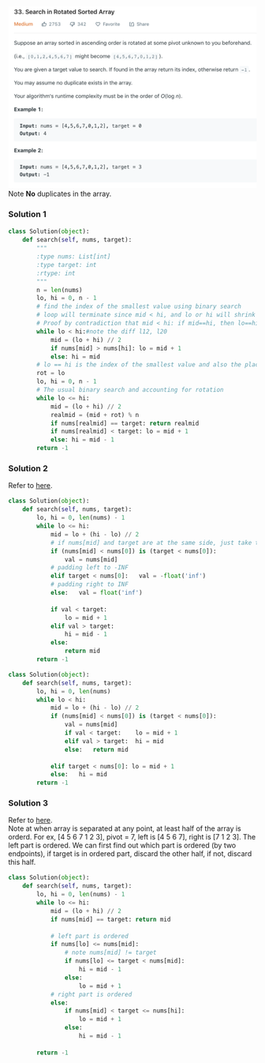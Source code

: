 ![](../images/33.png)
Note __No__ duplicates in the array.
### Solution 1
```python
class Solution(object):
    def search(self, nums, target):
        """
        :type nums: List[int]
        :type target: int
        :rtype: int
        """
        n = len(nums)
        lo, hi = 0, n - 1
        # find the index of the smallest value using binary search
        # loop will terminate since mid < hi, and lo or hi will shrink by at least 1
        # Proof by contradiction that mid < hi: if mid==hi, then lo==hi and loop would have been terminated
        while lo < hi:#note the diff l12, l20
            mid = (lo + hi) // 2
            if nums[mid] > nums[hi]: lo = mid + 1
            else: hi = mid
        # lo == hi is the index of the smallest value and also the place of rotation
        rot = lo
        lo, hi = 0, n - 1
        # The usual binary search and accounting for rotation
        while lo <= hi:
            mid = (lo + hi) // 2
            realmid = (mid + rot) % n
            if nums[realmid] == target: return realmid
            if nums[realmid] < target: lo = mid + 1
            else: hi = mid - 1
        return -1
```

### Solution 2
Refer to [here](https://leetcode.com/problems/search-in-rotated-sorted-array/discuss/14435/Clever-idea-making-it-simple).
```python
class Solution(object):
    def search(self, nums, target):
        lo, hi = 0, len(nums) - 1
        while lo <= hi:
            mid = lo + (hi - lo) // 2
            # if nums[mid] and target are at the same side, just take the value
            if (nums[mid] < nums[0]) is (target < nums[0]):
                val = nums[mid]
            # padding left to -INF
            elif target < nums[0]:   val = -float('inf')
            # padding right to INF
            else:   val = float('inf')

            if val < target:
                lo = mid + 1
            elif val > target:
                hi = mid - 1
            else:
                return mid
        return -1
```
```python
class Solution(object):
    def search(self, nums, target):
        lo, hi = 0, len(nums)
        while lo < hi:
            mid = lo + (hi - lo) // 2
            if (nums[mid] < nums[0]) is (target < nums[0]):
                val = nums[mid]
                if val < target:    lo = mid + 1
                elif val > target:  hi = mid
                else:   return mid

            elif target < nums[0]: lo = mid + 1
            else:   hi = mid
        return -1
```

### Solution 3
Refer to [here](https://leetcode.com/problems/search-in-rotated-sorted-array/discuss/14436/Revised-Binary-Search). <br>
Note at when array is separated at any point, at least half of the array is orderd. For ex, [4 5 6 7 1 2 3], pivot = 7, left is [4 5 6 7], right is [7 1 2 3]. The left part is ordered. We can first find out which part is ordered (by two endpoints), if target is in ordered part, discard the other half, if not, discard this half. 
```python
class Solution(object):
    def search(self, nums, target):
        lo, hi = 0, len(nums) - 1
        while lo <= hi:
            mid = (lo + hi) // 2
            if nums[mid] == target: return mid

            # left part is ordered
            if nums[lo] <= nums[mid]:
                # note nums[mid] != target 
                if nums[lo] <= target < nums[mid]:
                    hi = mid - 1
                else:
                    lo = mid + 1
            # right part is ordered
            else:
                if nums[mid] < target <= nums[hi]:
                    lo = mid + 1
                else:
                    hi = mid - 1
        
        return -1

```